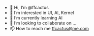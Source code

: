 - 👋 Hi, I’m @ffcactus
- 👀 I’m interested in UI, AI, Kernel
- 🌱 I’m currently learning AI
- 💞️ I’m looking to collaborate on ...
- 📫 How to reach me ffcactus@me.com

<!---
ffcactus/ffcactus is a ✨ special ✨ repository because its `README.md` (this file) appears on your GitHub profile.
You can click the Preview link to take a look at your changes.
--->
